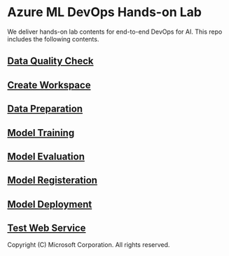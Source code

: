 # Azure ML DevOps Hands-on Lab

We deliver hands-on lab contents for end-to-end DevOps for AI. This repo includes the following contents.


## [Data Quality Check](./Data-Preparation/)

## [Create Workspace](./Create-Workspace)

## [Data Preparation](./Data-Preparation)

## [Model Training](./Model-Training)

## [Model Evaluation](./Model-Evaluation)

## [Model Registeration](./Model-Registeration)

## [Model Deployment](./Model-Deployment)

## [Test Web Service](./Test-Web-Service)



Copyright (C) Microsoft Corporation. All rights reserved.
​
